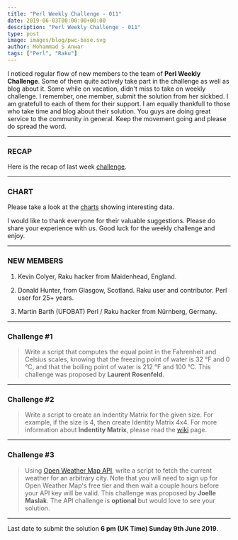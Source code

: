 ```yaml
---
title: "Perl Weekly Challenge - 011"
date: 2019-06-03T00:00:00+00:00
description: "Perl Weekly Challenge - 011"
type: post
image: images/blog/pwc-base.svg
author: Mohammad S Anwar
tags: ["Perl", "Raku"]
---
```

I noticed regular flow of new members to the team of **Perl Weekly Challenge**. Some of them quite actively take part in the challenge as well as blog about it. Some while on vacation, didn't miss to take on weekly challenge. I remember, one member, submit the solution from her sickbed. I am gratefull to each of them for their support. I am equally thankfull to those who take time and blog about their solution. You guys are doing great service to the community in general. Keep the movement going and please do spread the word.

***

### RECAP

Here is the recap of last week [challenge](/blog/recap-challenge-010).

***

### CHART

Please take a look at the [charts](/chart) showing interesting data.

I would like to thank everyone for their valuable suggestions. Please do share your experience with us.
Good luck for the weekly challenge and enjoy.

***

### NEW MEMBERS

1. Kevin Colyer, Raku hacker from Maidenhead, England.

2. Donald Hunter, from Glasgow, Scotland. Raku user and contributor. Perl user for 25+ years.

3. Martin Barth (UFOBAT) Perl / Raku hacker from Nürnberg, Germany.

***

### Challenge #1

> Write a script that computes the equal point in the Fahrenheit and Celsius scales, knowing that  the freezing point of water is 32 °F and 0 °C, and that the boiling point of water is 212 °F and 100 °C. This challenge was proposed by **Laurent Rosenfeld**.


***

### Challenge #2

> Write a script to create an Indentity Matrix for the given size. For example, if the size is 4, then create Identity Matrix 4x4. For more information about **Indentity Matrix**, please read the [wiki](https://en.wikipedia.org/wiki/Identity_matrix) page.

***

### Challenge #3

> Using [Open Weather Map API](https://openweathermap.org/current), write a script to fetch the current weather for an arbitrary city.  Note that you will need to sign up for Open Weather Map's free tier and then wait a couple hours before your API key will be valid. This challenge was proposed by **Joelle Maslak**. The API challenge is **optional** but would love to see your solution.

***

Last date to submit the solution **6 pm (UK Time) Sunday 9th June 2019**.
